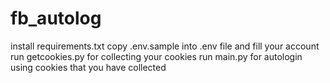 # fb_autolog
install requirements.txt
copy .env.sample into .env file and fill your account
run getcookies.py for collecting your cookies
run main.py for autologin using cookies that you have collected
